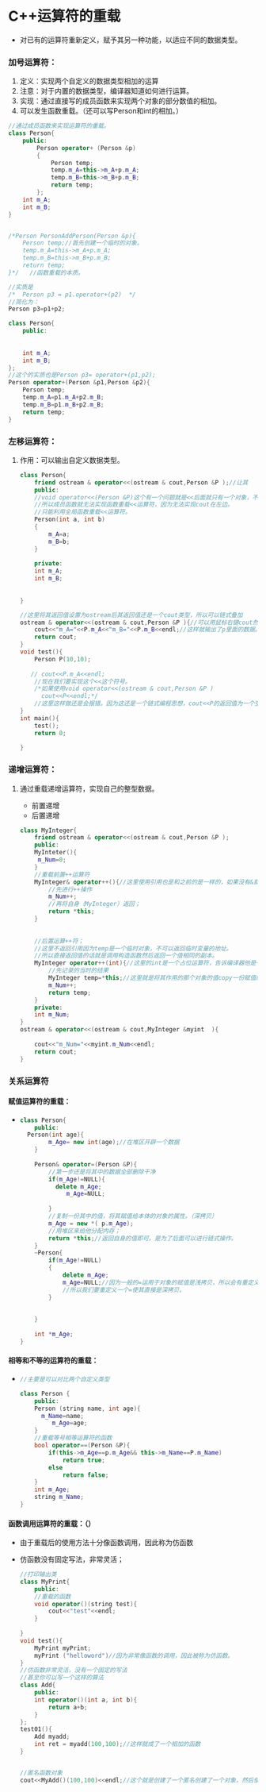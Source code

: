 # C++运算符的重载

- 对已有的运算符重新定义，赋予其另一种功能，以适应不同的数据类型。

### 加号运算符：

1. 定义：实现两个自定义的数据类型相加的运算
2. 注意：对于内置的数据类型，编译器知道如何进行运算。
3. 实现：通过直接写的成员函数来实现两个对象的部分数值的相加。
4. 可以发生函数重载。（还可以写Person和int的相加。）

```c++
//通过成员函数来实现运算符的重载。
class Person{
    public:
    	Person operator+ (Person &p)
		{
    		Person temp;
    		temp.m_A=this->m_A+p.m_A;
   		 	temp.m_B=this->m_B+p.m_B;
    		return temp;
		};
    int m_A;
    int m_B;
}


/*Person PersonAddPerson(Person &p){
    Person temp;//首先创建一个临时的对象。
    temp.m_A=this->m_A+p.m_A;
    temp.m_B=this->m_B+p.m_B;
    return temp;
}*/   //函数重载的本质。

//实质是
/*  Person p3 = p1.operator+(p2)  */
//简化为：
Person p3=p1+p2;

```

```c++
class Person{
    public:
    
    
    int m_A;
    int m_B;
};
//这个的实质也是Person p3= operator+(p1,p2);
Person operator+(Person &p1,Person &p2){
    Person temp;
    temp.m_A=p1.m_A+p2.m_B;
    temp.m_B=p1.m_B+p2.m_B;
    return temp;
}
```

### 左移运算符：

1. 作用：可以输出自定义数据类型。

   ```c++
   class Person{
       friend ostream & operator<<(ostream & cout,Person &P );//让其
       public:
       //void operator<<(Person &P)这个有一个问题就是<<后面就只有一个对象，不需要再传入对象。
       //所以成员函数就无法实现函数重载<<运算符，因为无法实现cout在左边。
       //只能利用全局函数重载<<运算符。
       Person(int a, int b)
       {
           m_A=a;
           m_B=b;
       }        
       
       private:
       int m_A;
       int m_B;
       
       
   }
   
   //这里将其返回值设置为ostream后其返回值还是一个cout类型，所以可以链式叠加
   ostream & operator<<(ostream & cout,Person &P ){//可以用鼠标右键cout然后转到定义，发现cout是ostream数据类型，所以直接可以传一个引用（因为cout只有一个），然后再附加以恶搞Person &P。
       cout<<"m_A="<<P.m_A<<"m_B="<<P.m_B<<endl;//这样就输出了p里面的数据。
       return cout;
   }
   void test(){
       Person P(10,10);
     
      // cout<<P.m_A<<endl;
       //现在我们要实现这个<<这个符号。
       /*如果使用void operator<<(ostream & cout,Person &P )
         cout<<P<<endl;*/   
       //这里这样做还是会报错。因为这还是一个链式编程思想，cout<<P的返回值为一个空，所以不能在后面直接加上<<，因为前面没有cout这个类型了
   }
   int main(){
       test();
       return 0;
       
   }
   ```

### 递增运算符：

1. 通过重载递增运算符，实现自己的整型数据。

   - 前置递增
   - 后置递增

   ```c++
   class MyInteger{
       friend ostream & operator<<(ostream & cout,Person &P );
       public:
       MyInteter(){
   		m_Num=0;
       }
       //重载前置++运算符
       MyInteger& operator++(){//这里使用引用也是和之前的是一样的，如果没有&就是按值传递其结果是拷一个副本（就是一个新的数据）然后再进行运算，不会一直作用于自身。
           //先进行++操作
           m_Num++;
           //再将自身（MyInteger）返回；
           return *this;
       }
       
       
       //后置运算++符；
       //这里不返回引用因为temp是一个临时对象，不可以返回临时变量的地址。
       //所以直接返回值的话就是调用构造函数然后返回一个值相同的副本。
       MyInteger operator++(int){//这里的int是一个占位运算符，告诉编译器他是一个后置运算符。
           //先记录的当时的结果
           MyInteger temp=*this;//这里就是将其作用的那个对象的值copy一份赋值给temp
           m_Num++;
           return temp;
       }
       private:
       int m_Num;
   }
   ostream & operator<<(ostream & cout,MyInteger &myint  ){
       
       cout<<"m_Num="<<myint.m_Num<<endl;
       return cout;
   }
   ```

### 关系运算符

#### 赋值运算符的重载：

- ```c++
  class Person{
      public:
  	Person(int age){
          m_Age= new int(age);//在堆区开辟一个数据
      }
      
      Person& operator=(Person &P){
          //第一步还是将其中的数据全部删除干净
          if(m_Age!=NULL){
  			delete m_Age;
               m_Age=NULL;
              
          }
          //复制一份其中的值，将其赋值给本体的对象的属性。（深拷贝）
          m_Age = new *( p.m_Age);
          //用堆区来给他分配内存；
          return *this;//返回自身的值即可。是为了后面可以进行链式操作。
      }
      ~Person{
          if(m_Age!=NULL)
          {
              delete m_Age;
              m_Age=NULL;//因为一般的=运用于对象的赋值是浅拷贝，所以会有重定义的问题，
              //所以我们要重定义一个=使其直接是深拷贝。
          }
          	
          
      }
      
      int *m_Age;
  }
  ```

#### 相等和不等的运算符的重载：

- ```c++
  //主要是可以对比两个自定义类型
  
  class Person {
      public:
      Person (string name, int age){
  		m_Name=name;
           m_Age=age;
      }
      //重载等号相等运算符的函数
      bool operator==(Person &P){
          if(this->m_Age==p.m_Age&& this->m_Name==P.m_Name)
              return true;
          else 
              return false;
      }
      int m_Age;
      string m_Name;
  }
  ```

#### 函数调用运算符的重载：（）

- 由于重载后的使用方法十分像函数调用，因此称为仿函数

- 仿函数没有固定写法，非常灵活；

  ```c++
  //打印输出类
  class MyPrint{
      public:
      //重载的函数
      void operator()(string test){
          cout<<"test"<<endl;
      }
      
  }
  void test(){
      MyPrint myPrint;
      myPrint ("helloword")//因为非常像函数的调用，因此被称为仿函数。
  }
  //仿函数非常灵活，没有一个固定的写法
  //甚至你可以写一个这样的算法
  class Add{
      public:
      int operator()(int a, int b){
          return a+b;
      }
  };
  test01(){
      Add myadd;
      int ret = myadd(100,100);//这样就成了一个相加的函数
  }
  
  
  //匿名函数对象
  cout<<MyAdd()(100,100)<<endl;//这个就是创建了一个匿名创建了一个对象，然后使用重载之后的小括号
  ```

  
